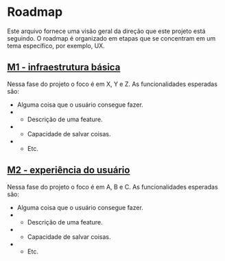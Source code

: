 # Roadmap

Este arquivo fornece uma visão geral da direção que este projeto está seguindo. O roadmap é organizado em etapas que se concentram em um tema específico, por exemplo, UX.

## [M1 - infraestrutura básica](https://github.com/OpenSourceLabUFV/template/milestone/1)

Nessa fase do projeto o foco é em X, Y e Z. As funcionalidades esperadas são:

- Alguma coisa que o usuário consegue fazer.
- - Descrição de uma feature.
- - Capacidade de salvar coisas.
- - Etc.

## [M2 - experiência do usuário](https://github.com/OpenSourceLabUFV/template/milestone/2)

Nessa fase do projeto o foco é em A, B e C. As funcionalidades esperadas são:

- Alguma coisa que o usuário consegue fazer.
- - Descrição de uma feature.
- - Capacidade de salvar coisas.
- - Etc.
